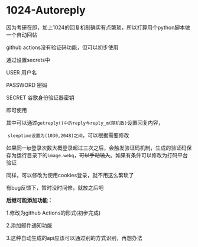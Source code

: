 # 1024-Autoreply

因为考研在即，加上1024的回复机制确实有点繁琐，所以打算用个python脚本做一个自动回帖 

github actions没有验证码功能，但可以初步使用

通过设置secrets中

USER             用户名

PASSWORD	     密码

SECRET           谷歌身份验证器密钥

即可使用

其中可以通过`getreply()中的reply与reply_m(随机数)`设置回复内容，

​						`sleeptime设置为(1030,2048)之间`，可以根据需要修改

如果同一ip登录次数大概登录超过三次之后，会触发验证码机制，生成的验证码保存为运行目录下的`image.webq`，~~可以手动输入~~。如果有条件可以修改为打码平台验证

同样，可以修改为使用cookies登录，就不用这么繁琐了

有bug反馈下，暂时没时间修，就放之后吧

**后继可能添加功能：**

1.修改为github Actions的形式(初步完成)

2.添加邮件通知功能

3.这种自动生成的api应该可以通过别的方式识别，再想办法
